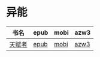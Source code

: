 # 异能

| 书名 | epub | mobi | azw3 |
| --- | --- | --- | --- |
| [天赋者](http://ct.dalanmei.com/f/31084289-571787129-57e7a5) | [epub](http://ct.dalanmei.com/f/31084289-571787129-57e7a5) | [mobi](http://ct.dalanmei.com/f/31084289-571453466-adcb8e) | [azw3](http://ct.dalanmei.com/f/31084289-571886467-ff8de5) |
